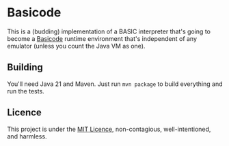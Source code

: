 # Basicode

This is a (budding) implementation of a BASIC interpreter that's going to become a [Basicode](https://en.wikipedia.org/wiki/BASICODE)
runtime environment that's independent of any emulator (unless you count the Java VM as one).

## Building

You'll need Java 21 and Maven. Just run `mvn package` to build everything and run the tests.

## Licence

This project is under the [MIT Licence](https://mit-license.org/), non-contagious, well-intentioned, and harmless.
